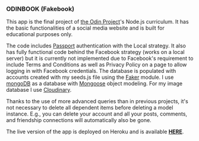 ### ODINBOOK (Fakebook)

This app is the final project of [the Odin Project](https://www.theodinproject.com/)'s Node.js curriculum. It has the basic functionalities of a social media website and is built for educational purposes only.

The code includes [Passport](http://www.passportjs.org/) authentication with the Local strategy. It also has fully functional code behind the Facebook strategy (works on a local server) but it is currently not implemented due to Facebook's requirement to include Terms and Conditions as well as Privacy Policy on a page to allow logging in with Facebook credentials.
The database is populated with accounts created with my seeds.js file using the [Faker](https://www.npmjs.com/package/faker) module.
I use [mongoDB](https://www.mongodb.com/) as a database with [Mongoose](https://mongoosejs.com/) object modeling. For my image database I use [Cloudinary](cloudinary.com).

Thanks to the use of more advanced queries than in previous projects, it's not necessary to delete all dependent items before deleting a model instance. E.g., you can delete your account and all your posts, comments, and friendship connections will automatically also be gone.

The live version of the app is deployed on Heroku and is available **[HERE](https://odinbook-kikupiku.herokuapp.com/)**.
